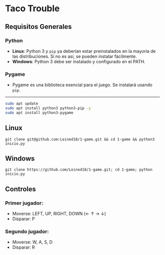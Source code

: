 # Taco Trouble

## Requisitos Generales

### Python
- **Linux**: Python 3 y `pip` ya deberían estar preinstalados en la mayoría de las distribuciones. Si no es así, se pueden instalar fácilmente.
- **Windows**: Python 3 debe ser instalado y configurado en el PATH.

### Pygame
- Pygame es una biblioteca esencial para el juego. Se instalará usando `pip`.

---


```bash
sudo apt update
sudo apt install python3 python3-pip -y
sudo apt install python3-pygame

```


## Linux

```git clone git@github.com:Leined18/1-game.git && cd 1-game && python3 inicio.py```

## Windows

```git clone https://github.com/Leined18/1-game.git; cd 1-game; python inicio.py```

## Controles

### Primer jugador:
- Moverse: LEFT, UP, RIGHT, DOWN (← ↑ → ↓)
- Disparar: P
### Segundo jugador:
- Moverse: W, A, S, D
- Disparar: R
